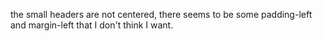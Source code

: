 the small headers are not centered, there seems to be some padding-left and margin-left that I don't think I want.  

